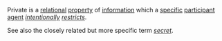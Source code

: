 Private is a [relational](https://github.com/gcassel/Modular-Organization-Terminology/blob/master/terms/relationship.md) [property](https://github.com/gcassel/Modular-Organization-Terminology/blob/master/terms/property.md) of [information](https://github.com/gcassel/Modular-Organization-Terminology/blob/master/terms/information.md) which a [specific](https://github.com/gcassel/Modular-Organization-Terminology/blob/master/terms/specific.md) [participant](https://github.com/gcassel/Modular-Organization-Terminology/blob/master/terms/participation.md) [agent](https://github.com/gcassel/Modular-Organization-Terminology/blob/master/terms/agent.md) *[intentionally](https://github.com/gcassel/Modular-Organization-Terminology/blob/master/terms/intention.md) [restricts](https://github.com/gcassel/Modular-Organization-Terminology/blob/master/terms/restriction.md)*.

See also the closely related but more specific term *[secret](https://github.com/gcassel/Modular-Organization-Terminology/blob/master/terms/secret.md)*.

